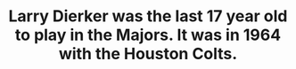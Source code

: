 ---
title:      
  - Larry Dierker was the last 17 year old to play in the Majors. It was in 1964 with the Houston Colts.
secondary:
  - Dierker would spend 13 more years with the Colts/Astros franchise as a pitcher before retiring after a free stint with the Cardinals in 1977.
reference:
  - http://www.baseball-reference.com/leaders/Youngest_leagues.shtml
---